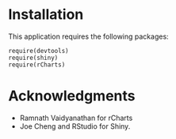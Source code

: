 
Installation
====================
This application requires the following packages:

```
require(devtools)
require(shiny)
require(rCharts)
```

Acknowledgments
====================

* Ramnath Vaidyanathan for rCharts
* Joe Cheng and RStudio for Shiny.


